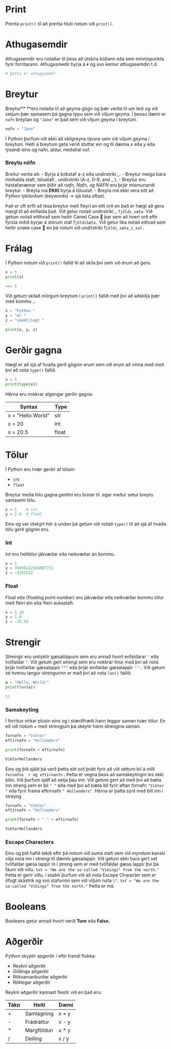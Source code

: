 # Print
Prenta  `print()` til að prenta hluti notum við   `print()`.

# Athugasemdir
Athugasemdir eru notaðar til þess að útskíra kóðann eða sem minnispunkta fyrir forritarann. Athugasmedir byrja á `#` og svo kemur athugasemdin t.d.

```python
# þetta er athugasemd!
```

# Breytur
Breytur** **eru notaða til að geyma gögn og þær verða til um leið og við setjum þær samasem þá gagna týpu sem við viljum geyma.
Í þessu dæmi er `nafn` breytan og `"Jane"` er það sem við viljum geyma í breytuni. 

```python
nafn = "Jane" 
```

Í Python þurfum við ekki að skilgreyna típuna sem við viljum geyma í breytuni.
Heiti á breytum geta verið stuttar ein og til dæmis x eða y eða lýsandi eins og nafn, aldur, meðaltal osf.

### Breytu nöfn
Breitur verða að:
	- Byrja á bókstaf a-z eða undirstriki _.
	- Breytur meiga bara innihalda stafi, tölustafi , undirstriki  (A-z, 0-9, and _ ).
	- Breytur eru hástafanæmar sem þíðir að *nafn, Nafn, og NAFN* eru þrjár mismunandi breytur.
	- Breyta má **EKKI** byrja á tölustaf.
	- Breyta má ekki vera eitt að Python lykilorðum (keywords) → sjá lista aftast.

Það er oft erfit að lesa breytur með fleyri en eitt orð en það er hægt að gera margt til að einfalda það.
Við getur notað undirstriki _ `fjöldi_sæta`. 
Við getum notað eitthvað sem heitir Camel Case 🐫 þar sem að hvert orð eftir fyrsta orðið byrjar á stórum staf f`jöldiSæta.` 
Við getur líka notað eittvað sem heitir snake case 🐍 en þá notum við undirstriki  f`jöldi_sæta_í_sal.` 

# Frálag
Í Python notum við `print()` fallið til að skila því sem við erum að gera.

```python
x = 5
print(x)

>>> 5
```
Við getum skilað mörgum breytum í  `print()` fallið með því að aðskilja þær með kommu `,`.

```python
x = "Python "
y = "er "
z = "skemtilegt "

print(x, y, z)
```

# Gerðir gagna
Hægt er að sjá af hvaða gerð gögnin erum sem við erum að vinna með með því að nota `type()` fallið.

```python
x = 5
print(type(x))
```

Hérna eru nokkrar algengar gerðir gagna:


| Syntax			| Type 				|
| ----------------- | ----------------- |
| x = "Hello World" | str  				|
| x = 20			| int  				|
| x = 20.5 		    | float				|


# Tölur
Í Python eru tvær gerðir af tölum:

- `int` 
- `float`

Breytur meða tölu gagna gerðini eru búnar til .egar meður setur breytu samasem tölu.

```python
x = 1    # int
y = 2.8  # float
```

Eins og var útskýrt hér á undan þá getum við notað `type()`  til að sjá af hvaða tölu gerð gögnin eru.

### Int
 Int eru helitölur jákvæðar eða neikvæðar án kommu.

```python
x = 1
y = 35656222554887711
z = -3255522
```
### Float
Float eða (floating point number) eru jákvæðar eða neikvæðar kommu tölur með fleiri ein eða fleiri aukastafi.

```python
x = 1.10
y = 1.0
z = -35.59
```
# Strengir
Streingir eru umlyktir gæsalöppum sem eru annað hvort enfaldarar `'`  eða tvöfaldar `"`.
Við getum gert strengi sem eru nokkrar línur með því að nota þrjár tvöfaldar gæsalappir `"""` eða þrjár einfaldar gæsalappir `'''`.
Við getum sé hversu langur strengurinn er mað því að nota `len()` fallið.

```python
a = "Hello, World!"
print(len(a))

11
```
### Samskeyting
Í forritun virkar plúsin eins og í stærðfræði hann leggur saman tvær tölur. En eð við notum + með strengjum þá skeytir hann strengina saman. 

```python
fornafn = "Viktor"
eftirnafn = "Hollanders"

print(fornafn + eftirnafn)

ViktorHollanders
```
Eins og þið sjáið þá varð þetta eitt orð þrátt fyrir að við settum bil á milli `fornafns  + og eftirnanfn` . Þetta er vegna þess að samskeytingin les ekki bilin. Við þurfum sjálf að setja þau inn. Við getum gert að með því að bæta inn streng sem er bil `" "` eða með því að bæta bil fyrir aftan fornafn `"Viktor "` eða fyrir frama eftrirnafn `" Hollanders"`.
Hérna er þatta sýnt með bill inn í streyng

```python
fornafn = "Viktor"
eftirnafn = "Hollanders"

print(fornafn + " " + eftirnafn)

ViktorHollanders
```

### Escape Characters
Eins og þið hafið tekið eftir þá notum við suma stafi sem við myndum kanski vilja nota inn í strengi til dæmis gæsalappir. Við getum ekki bara gert set tvöfaldar gæsa lappir in í streng sem er með tvöfaldar gæsa lappir því þá fáum við villu.
`txt = "We are the so-called "Vikings" from the north."`  Þetta er gerir villu.
í staðin þurfum við að nota Escape Character sem er öfugt skástrik og svo stafurinn sem við viljum nota `\"`.
`txt = "We are the so-called "Vikings" from the north."`  Þetta er má.

# Booleans
Booleans getur annað hvort verið **Ture** eða **False.** 

# Aðgerðir
Python skyptir apgerðir í eftir frandi flokka:

- Reykni aðgerðir
- Gildings aðgerðir
- Röksamanburðar aðgerðir
- Röklegar aðgerðir

Reykni aðgerðir kannast flestir við en það eru:

| Tákn			| Heiti			| Dæmi			|
| ------------- | ------------- | ------------- |
| +				| Samlagning	| x + y			|
| -				| Frádráttur	| x - y			|
| *				| Margföldun	| x * y			|
| /				| Deiling		| x / y			|

